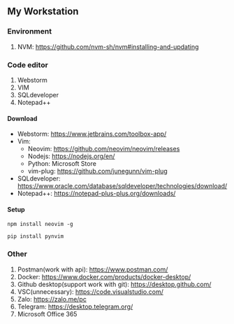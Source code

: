 ## My Workstation

### Environment
1. NVM: https://github.com/nvm-sh/nvm#installing-and-updating

### Code editor
1. Webstorm
2. VIM
3. SQLdeveloper
4. Notepad++

#### Download
* Webstorm: https://www.jetbrains.com/toolbox-app/
* Vim: 
  * Neovim: https://github.com/neovim/neovim/releases
  * Nodejs: https://nodejs.org/en/
  * Python: Microsoft Store
  * vim-plug: https://github.com/junegunn/vim-plug
* SQLdeveloper: https://www.oracle.com/database/sqldeveloper/technologies/download/
* Notepad++: https://notepad-plus-plus.org/downloads/

#### Setup
```
npm install neovim -g
```
```
pip install pynvim
```

### Other
1. Postman(work with api): https://www.postman.com/
2. Docker: https://www.docker.com/products/docker-desktop/
3. Github desktop(support work with git): https://desktop.github.com/
4. VSC(unnecessary): https://code.visualstudio.com/
5. Zalo: https://zalo.me/pc
6. Telegram: https://desktop.telegram.org/
7. Microsoft Office 365
